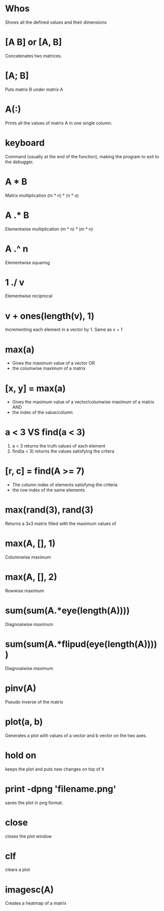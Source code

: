 # Whos
Shows all the defined values and their dimensions

# [A B] or [A, B]
Concatenates two matrices.

# [A; B]
Puts matrix B under matrix A

# A(:)
Prints all the values of matrix A in one single column.

# keyboard
Command (usually at the end of the function), making the program to exit to the debugger.

# A * B
Matrix multiplication
(m * n) * (n * o)

# A .* B
Elementwise multiplication
(m * n) * (m * n)

# A .^ n
Elementwise squaring

# 1 ./ v
Elementwise reciprocal

# v + ones(length(v), 1)
Incrementing each element in a vector by 1.
Same as v + 1

# max(a)
* Gives the maximum value of a vector OR
* the columwise maximum of a matrix

# [x, y] = max(a)
* Gives the maximum value of a vector/columwise maximum of a matrix AND
* the index of the value/column

# a < 3 VS find(a < 3)
1. a < 3 returns the truth values of each element
2. find(a < 3) returns the values satisfying the critera

# [r, c] = find(A >= 7)
* The column index of elements satisfying the criteria
* the row index of the same elements

# max(rand(3), rand(3)
Returns a 3x3 matrix filled with the maximum values of

# max(A, [], 1)
Columnwise maximum

# max(A, [], 2)
Rowwise maximum

# sum(sum(A.*eye(length(A))))
Diagnoalwise maximum

# sum(sum(A.*flipud(eye(length(A)))))
Diagnoalwise maximum

# pinv(A)
Pseudo inverse of the matrix

# plot(a, b)
Generates a plot with values of a vector and b vector on the two axes.

# hold on
keeps the plot and puts new changes on top of it

# print -dpng 'filename.png'
saves the plot in png format.

# close
closes the plot window

# clf
clears a plot

# imagesc(A)
Creates a heatmap of a matrix
